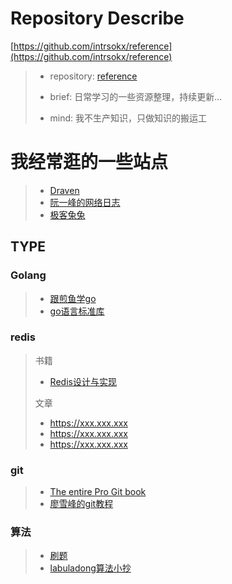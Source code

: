 # Repository Describe
[https://github.com/intrsokx/reference](https://github.com/intrsokx/reference)
>- repository:  [reference](https://github.com/intrsokx/reference)
>
>- brief: 日常学习的一些资源整理，持续更新...
>
>- mind: 我不生产知识，只做知识的搬运工
>
>

# 我经常逛的一些站点
>* [Draven](https://draveness.me/)
>* [阮一峰的网络日志](http://www.ruanyifeng.com/blog/)
>* [极客兔兔](https://geektutu.com/)

## TYPE
### Golang
>* [跟煎鱼学go](https://eddycjy.gitbook.io/golang/)
>* [go语言标准库](https://books.studygolang.com/The-Golang-Standard-Library-by-Example/)
### redis
> 书籍
> * [Redis设计与实现](https://www.kancloud.cn/kancloud/redisbook/63822)
>
> 文章
> * https://xxx.xxx.xxx
> * https://xxx.xxx.xxx
> * https://xxx.xxx.xxx

### git 
> * [The entire Pro Git book](https://git-scm.com/book/zh/v2)
> * [廖雪峰的git教程](https://www.liaoxuefeng.com/wiki/896043488029600)

### 算法
> * [刷题](https://greyireland.gitbook.io/algorithm-pattern/)
> * [labuladong算法小抄](https://labuladong.gitbook.io/algo/)
